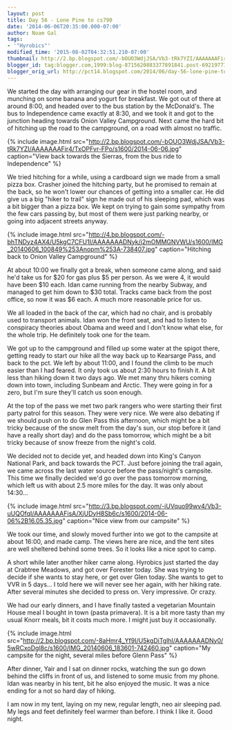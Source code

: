 ```yaml
---
layout: post
title: Day 56 - Lone Pine to cs790
date: '2014-06-06T20:35:00.000-07:00'
author: Noam Gal
tags:
- '"Hyrobics"'
modified_time: '2015-08-02T04:32:51.210-07:00'
thumbnail: http://2.bp.blogspot.com/-bOUO3WdjJSA/Vb3-tRk7YZI/AAAAAAAFir4/TxOPFvr-FPo/s72-c/2014-06-06.jpg
blogger_id: tag:blogger.com,1999:blog-8715620883377891841.post-6921977184988226688
blogger_orig_url: http://pct14.blogspot.com/2014/06/day-56-lone-pine-to-cs790.html
---
```


We started the day with arranging our gear in the hostel room, and munching on some banana and yogurt for breakfast. We got out of there at around 8:00, and headed over to the bus station by the McDonald's. The bus to Independence came exactly at 8:30, and we took it and got to the junction heading towards Onion Valley Campground. Next came the hard bit of hitching up the road to the campground, on a road with almost no traffic.

{% include image.html src="http://2.bp.blogspot.com/-bOUO3WdjJSA/Vb3-tRk7YZI/AAAAAAAFir4/TxOPFvr-FPo/s1600/2014-06-06.jpg" caption="View back towards the Sierras, from the bus ride to Independence" %}

We tried hitching for a while, using a cardboard sign we made from a small pizza box. Crasher joined the hitching party, but he promised to remain at the back, so he won't lower our chances of getting into a smaller car. He did give us a big "hiker to trail" sign he made out of his sleeping pad, which was a bit bigger than a pizza box. We kept on trying to gain some sympathy from the few cars passing by, but most of them were just parking nearby, or going into adjacent streets anyway.

{% include image.html src="http://4.bp.blogspot.com/-bhTNDyz4AX4/U5kgC7CFU1I/AAAAAAADNyk/j2mOMMGNVWU/s1600/IMG_20140606_100849%253Anopm%253A-738407.jpg" caption="Hitching back to Onion Valley Campground" %}

At about 10:00 we finally got a break, when someone came along, and said he'd take us for $20 for gas plus $5 per person. As we were 4, it would have been $10 each. Idan came running from the nearby Subway, and managed to get him down to $30 total. Tracks came back from the post office, so now it was $6 each. A much more reasonable price for
 us.

We all loaded in the back of the car, which had no chair, and is probably used to transport animals. Idan won the front seat, and had to listen to conspiracy theories about Obama and weed and I don't know what else, for the whole trip. He definitely took one for the team.

We got up to the campground and filled up some water at the spigot there, getting ready to start our hike all the way back up to Kearsarge Pass, and back to the pct. We left by about 11:00, and I found the climb to be much easier than I had feared. It only took us about 2:30 hours to finish it. A bit less than hiking down it two days ago. We met many thru hikers coming down into town, including Sunbeam and Arctic. They were going in for a zero, but I'm sure they'll catch us soon enough.

At the top of the pass we met two park rangers who were starting their first party patrol for this season. They were very nice. We were also debating if we should push on to do Glen Pass this afternoon, which might be a bit tricky because of the snow melt from the day's sun, our stop before it (and have a really short day) and do the pass tomorrow, which might be a bit tricky because of snow freeze from the night's cold.

We decided not to decide yet, and headed down into King's Canyon National Park, and back towards the PCT. Just before joining the trail again, we came across the last water source before the pass/night's campsite. This time we finally decided we'd go over the pass tomorrow morning, which left us with about 2.5 more miles for the day. It was only about 14:30...

{% include image.html src="http://3.bp.blogspot.com/-iUVquo99wv4/Vb3-uUQOfqI/AAAAAAAFisA/XjUDyH8Sb6c/s1600/2014-06-06%2B16.05.35.jpg" caption="Nice view from our campsite" %}

We took our time, and slowly moved further into we got to the campsite at about 16:00, and made camp. The views here are nice, and the tent sites are well sheltered behind some trees. So it looks like a nice spot to camp.

A short while later another hiker came along. Hyrobics just started the day at Crabtree Meadows, and got over Forester today. She was trying to decide if she wants to stay here, or get over Glen today. She wants to get to VVR in 5 days... I told here we will never see her again, with her hiking rate. After several minutes she decided to press on. Very impressive. Or crazy.

We had our early dinners, and I have finally tasted a vegetarian Mountain House meal I bought in town (pasta primavera). It is a bit more tasty than my usual Knorr meals, bit it costs much more. I might just buy it occasionally.

{% include image.html src="http://2.bp.blogspot.com/-8aHmr4_Yf9I/U5kgDiTglhI/AAAAAAADNy0/5wRCxoDgl8c/s1600/IMG_20140606_183601-742460.jpg" caption="My campsite for the night, several miles before Glenn Pass" %}

After dinner, Yair and I sat on dinner rocks, watching the sun go down behind the cliffs in front of us, and listened to some music from my phone. Idan was nearby in his tent, bit he also enjoyed the music. It was a nice ending for a not so hard day of hiking.

I am now in my tent, laying on my new, regular length, neo air sleeping pad. My legs and feet definitely feel warmer than before. I think I like it. Good night.
